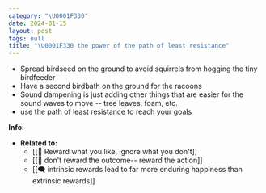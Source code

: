 ```yaml
---
category: "\U0001F330"
date: 2024-01-15
layout: post
tags: null
title: "\U0001F330 the power of the path of least resistance"
---
```


- Spread birdseed on the ground to avoid squirrels from hogging the tiny birdfeeder
- Have a second birdbath on the ground for the racoons
- Sound dampening is just adding other things that are easier for the sound waves to move -- tree leaves, foam, etc.
- use the path of least resistance to reach your goals

**Info**:
- **Related to:**
	- [[🌰 Reward what you like, ignore what you don't]]
	- [[🌰 don't reward the outcome-- reward the action]]
	- [[🗨️ intrinsic rewards lead to far more enduring happiness than extrinsic rewards]]